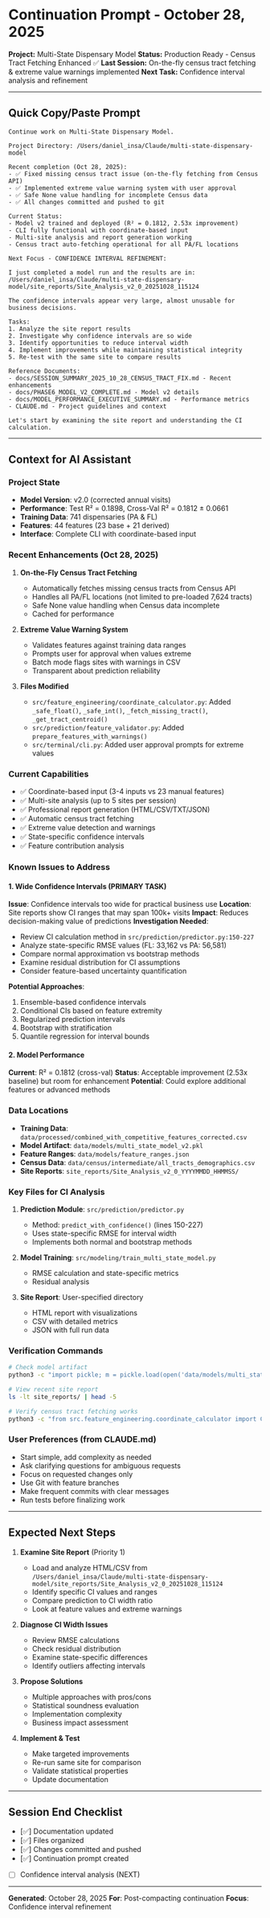 # Continuation Prompt - October 28, 2025

**Project:** Multi-State Dispensary Model
**Status:** Production Ready - Census Tract Fetching Enhanced ✅
**Last Session:** On-the-fly census tract fetching & extreme value warnings implemented
**Next Task:** Confidence interval analysis and refinement

---

## Quick Copy/Paste Prompt

```
Continue work on Multi-State Dispensary Model.

Project Directory: /Users/daniel_insa/Claude/multi-state-dispensary-model

Recent completion (Oct 28, 2025):
- ✅ Fixed missing census tract issue (on-the-fly fetching from Census API)
- ✅ Implemented extreme value warning system with user approval
- ✅ Safe None value handling for incomplete Census data
- ✅ All changes committed and pushed to git

Current Status:
- Model v2 trained and deployed (R² = 0.1812, 2.53x improvement)
- CLI fully functional with coordinate-based input
- Multi-site analysis and report generation working
- Census tract auto-fetching operational for all PA/FL locations

Next Focus - CONFIDENCE INTERVAL REFINEMENT:

I just completed a model run and the results are in:
/Users/daniel_insa/Claude/multi-state-dispensary-model/site_reports/Site_Analysis_v2_0_20251028_115124

The confidence intervals appear very large, almost unusable for business decisions.

Tasks:
1. Analyze the site report results
2. Investigate why confidence intervals are so wide
3. Identify opportunities to reduce interval width
4. Implement improvements while maintaining statistical integrity
5. Re-test with the same site to compare results

Reference Documents:
- docs/SESSION_SUMMARY_2025_10_28_CENSUS_TRACT_FIX.md - Recent enhancements
- docs/PHASE6_MODEL_V2_COMPLETE.md - Model v2 details
- docs/MODEL_PERFORMANCE_EXECUTIVE_SUMMARY.md - Performance metrics
- CLAUDE.md - Project guidelines and context

Let's start by examining the site report and understanding the CI calculation.
```

---

## Context for AI Assistant

### Project State
- **Model Version**: v2.0 (corrected annual visits)
- **Performance**: Test R² = 0.1898, Cross-Val R² = 0.1812 ± 0.0661
- **Training Data**: 741 dispensaries (PA & FL)
- **Features**: 44 features (23 base + 21 derived)
- **Interface**: Complete CLI with coordinate-based input

### Recent Enhancements (Oct 28, 2025)
1. **On-the-Fly Census Tract Fetching**
   - Automatically fetches missing census tracts from Census API
   - Handles all PA/FL locations (not limited to pre-loaded 7,624 tracts)
   - Safe None value handling when Census data incomplete
   - Cached for performance

2. **Extreme Value Warning System**
   - Validates features against training data ranges
   - Prompts user for approval when values extreme
   - Batch mode flags sites with warnings in CSV
   - Transparent about prediction reliability

3. **Files Modified**
   - `src/feature_engineering/coordinate_calculator.py`: Added `_safe_float()`, `_safe_int()`, `_fetch_missing_tract()`, `_get_tract_centroid()`
   - `src/prediction/feature_validator.py`: Added `prepare_features_with_warnings()`
   - `src/terminal/cli.py`: Added user approval prompts for extreme values

### Current Capabilities
- ✅ Coordinate-based input (3-4 inputs vs 23 manual features)
- ✅ Multi-site analysis (up to 5 sites per session)
- ✅ Professional report generation (HTML/CSV/TXT/JSON)
- ✅ Automatic census tract fetching
- ✅ Extreme value detection and warnings
- ✅ State-specific confidence intervals
- ✅ Feature contribution analysis

### Known Issues to Address

#### 1. Wide Confidence Intervals (PRIMARY TASK)
**Issue**: Confidence intervals too wide for practical business use
**Location**: Site reports show CI ranges that may span 100k+ visits
**Impact**: Reduces decision-making value of predictions
**Investigation Needed**:
- Review CI calculation method in `src/prediction/predictor.py:150-227`
- Analyze state-specific RMSE values (FL: 33,162 vs PA: 56,581)
- Compare normal approximation vs bootstrap methods
- Examine residual distribution for CI assumptions
- Consider feature-based uncertainty quantification

**Potential Approaches**:
1. Ensemble-based confidence intervals
2. Conditional CIs based on feature extremity
3. Regularized prediction intervals
4. Bootstrap with stratification
5. Quantile regression for interval bounds

#### 2. Model Performance
**Current**: R² = 0.1812 (cross-val)
**Status**: Acceptable improvement (2.53x baseline) but room for enhancement
**Potential**: Could explore additional features or advanced methods

### Data Locations
- **Training Data**: `data/processed/combined_with_competitive_features_corrected.csv`
- **Model Artifact**: `data/models/multi_state_model_v2.pkl`
- **Feature Ranges**: `data/models/feature_ranges.json`
- **Census Data**: `data/census/intermediate/all_tracts_demographics.csv`
- **Site Reports**: `site_reports/Site_Analysis_v2_0_YYYYMMDD_HHMMSS/`

### Key Files for CI Analysis
1. **Prediction Module**: `src/prediction/predictor.py`
   - Method: `predict_with_confidence()` (lines 150-227)
   - Uses state-specific RMSE for interval width
   - Implements both normal and bootstrap methods

2. **Model Training**: `src/modeling/train_multi_state_model.py`
   - RMSE calculation and state-specific metrics
   - Residual analysis

3. **Site Report**: User-specified directory
   - HTML report with visualizations
   - CSV with detailed metrics
   - JSON with full run data

### Verification Commands
```bash
# Check model artifact
python3 -c "import pickle; m = pickle.load(open('data/models/multi_state_model_v2.pkl', 'rb')); print(f'Model RMSE: {m.get(\"test_rmse\")}')"

# View recent site report
ls -lt site_reports/ | head -5

# Verify census tract fetching works
python3 -c "from src.feature_engineering.coordinate_calculator import CoordinateFeatureCalculator; calc = CoordinateFeatureCalculator(); print('✓ Calculator ready')"
```

### User Preferences (from CLAUDE.md)
- Start simple, add complexity as needed
- Ask clarifying questions for ambiguous requests
- Focus on requested changes only
- Use Git with feature branches
- Make frequent commits with clear messages
- Run tests before finalizing work

---

## Expected Next Steps

1. **Examine Site Report** (Priority 1)
   - Load and analyze HTML/CSV from `/Users/daniel_insa/Claude/multi-state-dispensary-model/site_reports/Site_Analysis_v2_0_20251028_115124`
   - Identify specific CI values and ranges
   - Compare prediction to CI width ratio
   - Look at feature values and extreme warnings

2. **Diagnose CI Width Issues**
   - Review RMSE calculations
   - Check residual distribution
   - Examine state-specific differences
   - Identify outliers affecting intervals

3. **Propose Solutions**
   - Multiple approaches with pros/cons
   - Statistical soundness evaluation
   - Implementation complexity
   - Business impact assessment

4. **Implement & Test**
   - Make targeted improvements
   - Re-run same site for comparison
   - Validate statistical properties
   - Update documentation

---

## Session End Checklist
- [✅] Documentation updated
- [✅] Files organized
- [✅] Changes committed and pushed
- [✅] Continuation prompt created
- [ ] Confidence interval analysis (NEXT)

---

**Generated**: October 28, 2025
**For**: Post-compacting continuation
**Focus**: Confidence interval refinement
